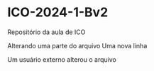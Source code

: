 # ICO-2024-1-Bv2
Repositório da aula de ICO

Alterando uma parte do arquivo
Uma nova linha

Um usuário externo alterou o arquivo
